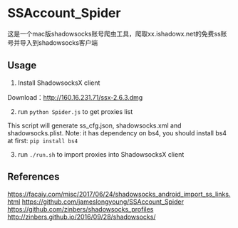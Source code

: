 # SSAccount_Spider
这是一个mac版shadowsocks账号爬虫工具，爬取xx.ishadowx.net的免费ss账号并导入到shadowsocks客户端<br>

## Usage

1. Install ShadowsocksX client

Download：http://160.16.231.71/ssx-2.6.3.dmg

2. run `python Spider.js` to get proxies list

This script will generate ss_cfg.json, shadowsocks.xml and shadowsocks.plist.
Note: it has dependency on bs4, you should install bs4 at first: `pip install bs4`

3. run `./run.sh` to import proxies into ShadowsocksX client

## References

https://facaiy.com/misc/2017/06/24/shadowsocks_android_import_ss_links.html
https://github.com/jameslongyoung/SSAccount_Spider
https://github.com/zinbers/shadowsocks_profiles
http://zinbers.github.io/2016/09/28/shadowsocks/
